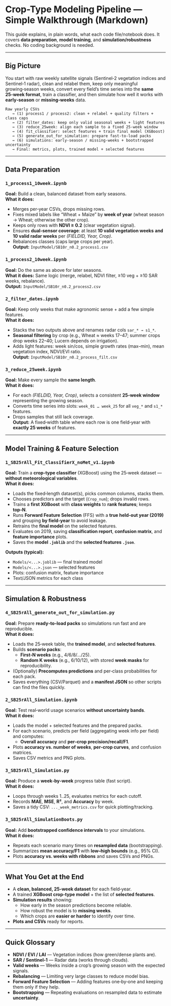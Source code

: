 # Crop-Type Modeling Pipeline — Simple Walkthrough (Markdown)

This guide explains, in plain words, what each code file/notebook does. It covers **data preparation**, **model training**, and **simulation/robustness** checks. No coding background is needed.

---

## Big Picture

You start with raw weekly satellite signals (Sentinel‑2 vegetation indices and Sentinel‑1 radar), clean and relabel them, keep only meaningful growing‑season weeks, convert every field’s time series into the **same 25‑week format**, train a classifier, and then simulate how well it works with **early‑season** or **missing‑weeks** data.

```
Raw yearly CSVs
   → (1) process1 / process2: clean + relabel + quality filters + class caps
   → (2) filter_dates: keep only valid seasonal weeks + light features
   → (3) reduce_25week: align each sample to a fixed 25-week window
   → (4) fit_classifier: select features + train final model (XGBoost)
   → (5) generate_out_for_simulation: prepare fast-to-load packs
   → (6) simulations: early-season / missing-weeks + bootstrapped uncertainty
   → Final: metrics, plots, trained model + selected features
```

---

## Data Preparation

### `1_process1_10week.ipynb`
**Goal:** Build a clean, balanced dataset from early seasons.  
**What it does:**
- Merges per‑year CSVs, drops missing rows.
- Fixes mixed labels like “Wheat + Maize” by **week of year** (wheat season → Wheat; otherwise the other crop).
- Keeps only rows with **NDVI ≥ 0.2** (clear vegetation signal).
- Ensures **dual‑sensor coverage**: at least **10 valid vegetation weeks** **and** **10 valid radar weeks** per *(FIELDID, Year, Crop)*.
- Rebalances classes (caps large crops per year).  
**Output:** `InputModel/SB10r_n0.2_process1.csv`

### `1_process2_10week.ipynb`
**Goal:** Do the same as above for later seasons.  
**What it does:** Same logic (merge, relabel, NDVI filter, ≥10 veg + ≥10 SAR weeks, rebalance).  
**Output:** `InputModel/SB10r_n0.2_process2.csv`

### `2_filter_dates.ipynb`
**Goal:** Keep only weeks that make agronomic sense + add a few simple features.  
**What it does:**
- Stacks the two outputs above and renames radar cols `sar_* → s1_*`.
- **Seasonal filtering** by crop (e.g., Wheat ≈ weeks 17–47; summer crops drop weeks 22–40; Lucern depends on irrigation).
- Adds light features: week sin/cos, simple growth rates (max–min), mean vegetation index, NDVI/EVI ratio.  
**Output:** `InputModel/SB10r_n0.2_process_filt.csv`

### `3_reduce_25week.ipynb`
**Goal:** Make every sample the **same length**.  
**What it does:**
- For each *(FIELDID, Year, Crop)*, selects a consistent **25‑week window** representing the growing season.
- Converts time series into slots: `week_01 … week_25` for all `veg_*` and `s1_*` features.
- Drops samples that still lack coverage.  
**Output:** A fixed‑width table where each row is one field‑year with **exactly 25 weeks** of features.

---

## Model Training & Feature Selection

### `1_SB25rAll_Fit_ClassifierX_noMet_v1.ipynb`
**Goal:** Train a **crop‑type classifier** (XGBoost) using the 25‑week dataset — **without meteorological variables**.  
**What it does:**
- Loads the fixed‑length dataset(s), picks common columns, stacks them.
- Chooses predictors and the target (`Crop_num`); drops invalid rows.
- Trains a **first XGBoost** with **class weights** to **rank features**; keeps **top‑N**.
- Runs **Forward Feature Selection** (FFS) with a **true held‑out year (2019)** and grouping **by field‑year** to avoid leakage.
- Retrains the **final model** on the selected features.
- Evaluates on 2019, saving **classification report**, **confusion matrix**, and **feature importance** plots.
- Saves the **model `.joblib`** and the **selected features `.json`**.

**Outputs (typical):**
- `Models/<...>.joblib` — final trained model  
- `Models/<...>.json` — selected features  
- Plots: confusion matrix, feature importance  
- Text/JSON metrics for each class

---

## Simulation & Robustness

### `4_SB25rAll_generate_out_for_simulation.py`
**Goal:** Prepare **ready‑to‑load packs** so simulations run fast and are reproducible.  
**What it does:**
- Loads the 25‑week table, the **trained model**, and **selected features**.
- Builds **scenario packs**:
  - **First‑N weeks** (e.g., 4/6/8/…/25).
  - **Random K weeks** (e.g., 6/10/12), with stored **week masks** for reproducibility.
- (Optionally) **Precomputes predictions** and per‑class probabilities for each pack.
- Saves everything (CSV/Parquet) and a **manifest JSON** so other scripts can find the files quickly.

### `2_SB25rAll_Simulation.ipynb`
**Goal:** Test real‑world usage scenarios **without uncertainty bands**.  
**What it does:**
- Loads the model + selected features and the prepared packs.
- For each scenario, predicts per field (aggregating week info per field) and computes:
  - **Overall accuracy** and **per‑crop precision/recall/F1**.
- Plots **accuracy vs. number of weeks**, **per‑crop curves**, and confusion matrices.
- Saves CSV metrics and PNG plots.

### `3_SB25rAll_Simulation.py`
**Goal:** Produce a **week‑by‑week** progress table (fast script).  
**What it does:**
- Loops through weeks 1..25, evaluates metrics for each cutoff.
- Records **MAE**, **MSE**, **R²**, and **Accuracy** by week.
- Saves a tidy CSV: `..._week_metrics.csv` for quick plotting/tracking.

### `3_SB25rAll_SimulationBoots.py`
**Goal:** Add **bootstrapped confidence intervals** to your simulations.  
**What it does:**
- Repeats each scenario many times on **resampled data** (bootstrapping).
- Summarizes **mean accuracy/F1** with **low–high bounds** (e.g., 95% CI).
- Plots **accuracy vs. weeks with ribbons** and saves CSVs and PNGs.

---

## What You Get at the End

- A **clean, balanced, 25‑week dataset** for each field‑year.
- A trained **XGBoost crop‑type model** + the list of **selected features**.
- **Simulation results** showing:  
  - How early in the season predictions become reliable.  
  - How robust the model is to **missing weeks**.  
  - Which crops are **easier or harder** to identify over time.  
- **Plots and CSVs** ready for reports.

---

## Quick Glossary

- **NDVI / EVI / LAI** — Vegetation indices (how green/dense plants are).  
- **SAR / Sentinel‑1** — Radar data (works through clouds).  
- **Valid weeks** — Weeks inside a crop’s growing season with the expected signals.  
- **Rebalancing** — Limiting very large classes to reduce model bias.  
- **Forward Feature Selection** — Adding features one‑by‑one and keeping them only if they help.  
- **Bootstrapping** — Repeating evaluations on resampled data to estimate **uncertainty**.
